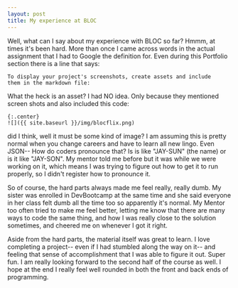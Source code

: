 ```yaml
---
layout: post
title: My experience at BLOC
---
```


Well, what can I say about my experience with BLOC so far? Hmmm, at times it's been hard.  More than once I came across words in the actual assignment that I had to Google the definition for. Even during this Portfolio section there is a line that says:

```
To display your project's screenshots, create assets and include
them in the markdown file:
```

What the heck is an asset? I had NO idea. Only because they mentioned screen shots and also included this code:

```
{:.center}
![]({{ site.baseurl }}/img/blocflix.png)
```

did I think, well it must be some kind of image? I am assuming this is pretty normal when you change careers and have to learn all new lingo. Even JSON-- How do coders pronounce that? Is is like "JAY-SUN" (the name) or is it like "JAY-SON". My mentor told me before but it was while we were working on it, which means I was trying to figure out how to get it to run properly, so I didn't register how to pronounce it.

So of course, the hard parts always made me feel really, really dumb. My sister was enrolled in DevBootcamp at the same time and she said everyone in her class felt dumb all the time too so apparently it's normal. My Mentor too often tried to make me feel better, letting me know that there are many ways to code the same thing, and how I was really close to the solution sometimes, and cheered me on whenever I got it right.

Aside from the hard parts, the material itself was great to learn.  I love completing a project-- even if I had stumbled along the way on it-- and feeling that sense of accomplishment that I was able to figure it out. Super fun. I am really looking forward to the second half of the course as well.  I hope at the end I really feel well  rounded in both the front and back ends of programming.
